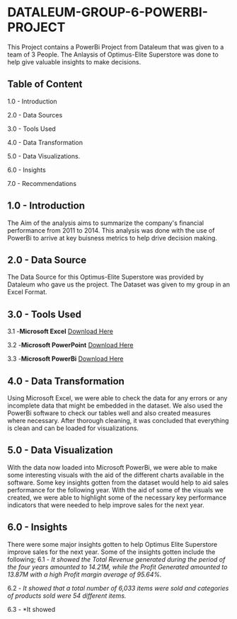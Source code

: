 # DATALEUM-GROUP-6-POWERBI-PROJECT
This Project contains a PowerBi Project from Dataleum that was given to a team of 3 People. The Anlaysis of Optimus-Elite Superstore was done to help give valuable insights to make decisions. 
## Table of Content
1.0 - Introduction

2.0 - Data Sources

3.0 - Tools Used

4.0 - Data Transformation 

5.0 - Data Visualizations.

6.0 - Insights

7.0 - Recommendations

## 1.0 - Introduction
The Aim of the analysis aims to summarize the company's financial performance from 2011 to 2014. This analysis was done with the use of PowerBi to arrive at key buisness metrics to help drive decision making. 

## 2.0 - Data Source 
The Data Source for this Optimus-Elite Superstore was provided by Dataleum who gave us the project. The Dataset was given to my group in an Excel Format. 

## 3.0 - Tools Used
3.1 -**Microsoft Excel** [Download Here](www.microsoft.com)

3.2 -**Microsoft PowerPoint** [Download Here](https://www.microsoft.com/en-us/microsoft-365/powerpoint)

3.3 -**Microsoft PowerBi** [Download Here](https://app.powerbi.com/)

## 4.0 - Data Transformation
Using Microsoft Excel, we were able to check the data for any errors or any incomplete data that might be embedded in the dataset. We also used the PowerBi software to check our tables well and also created measures where necessary. After thorough cleaning, it was concluded that everything is clean and can be loaded for visualizations. 

## 5.0 - Data Visualization
With the data now loaded into Microsoft PowerBi, we were able to make some interesting visuals with the aid of the different charts available in the software. Some key insights gotten from the dataset would help to aid sales performance for the following year.
With the aid of some of the visuals we created, we were able to highlight some of the necessary key performance indicators that were needed to help improve sales for the next year. 

## 6.0 - Insights
There were some major insights gotten to help Optimus Elite Superstore improve sales for the next year. Some of the insights gotten include the following;
6.1 - *It showed the Total Revenue generated during the period of the four years amounted to 14.21M, while the Profit Generated amounted to 13.87M with a high Profit margin average of 95.64%.*

6.2 - *It showed that a total number of 6,033 items were sold and categories of products sold were 54 different items.*

6.3 - *It showed
